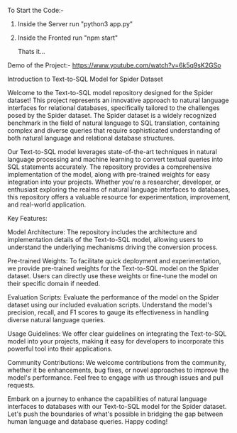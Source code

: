 
To Start the Code:-

1. Inside the Server run "python3 app.py"
2. Inside the Fronted run  "npm start"

   Thats it...

Demo of the Project:- https://www.youtube.com/watch?v=6k5q9sK2GSo

Introduction to Text-to-SQL Model for Spider Dataset

Welcome to the Text-to-SQL model repository designed for the Spider dataset! This project represents an innovative approach to natural language interfaces for relational databases, specifically tailored to the challenges posed by the Spider dataset. The Spider dataset is a widely recognized benchmark in the field of natural language to SQL translation, containing complex and diverse queries that require sophisticated understanding of both natural language and relational database structures.

Our Text-to-SQL model leverages state-of-the-art techniques in natural language processing and machine learning to convert textual queries into SQL statements accurately. The repository provides a comprehensive implementation of the model, along with pre-trained weights for easy integration into your projects. Whether you're a researcher, developer, or enthusiast exploring the realms of natural language interfaces to databases, this repository offers a valuable resource for experimentation, improvement, and real-world application.

Key Features:

Model Architecture: The repository includes the architecture and implementation details of the Text-to-SQL model, allowing users to understand the underlying mechanisms driving the conversion process.

Pre-trained Weights: To facilitate quick deployment and experimentation, we provide pre-trained weights for the Text-to-SQL model on the Spider dataset. Users can directly use these weights or fine-tune the model on their specific domain if needed.

Evaluation Scripts: Evaluate the performance of the model on the Spider dataset using our included evaluation scripts. Understand the model's precision, recall, and F1 scores to gauge its effectiveness in handling diverse natural language queries.

Usage Guidelines: We offer clear guidelines on integrating the Text-to-SQL model into your projects, making it easy for developers to incorporate this powerful tool into their applications.

Community Contributions: We welcome contributions from the community, whether it be enhancements, bug fixes, or novel approaches to improve the model's performance. Feel free to engage with us through issues and pull requests.

Embark on a journey to enhance the capabilities of natural language interfaces to databases with our Text-to-SQL model for the Spider dataset. Let's push the boundaries of what's possible in bridging the gap between human language and database queries. Happy coding!


